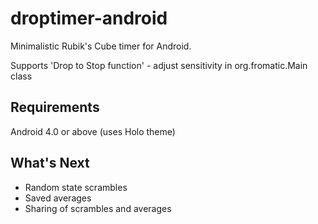 droptimer-android
=================
Minimalistic Rubik's Cube timer for Android.

Supports 'Drop to Stop function' - adjust sensitivity in org.fromatic.Main class

Requirements
------------
Android 4.0 or above (uses Holo theme)

What's Next
-----------
- Random state scrambles
- Saved averages
- Sharing of scrambles and averages